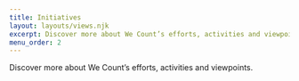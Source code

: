 ```yaml
---
title: Initiatives
layout: layouts/views.njk
excerpt: Discover more about We Count’s efforts, activities and viewpoints.
menu_order: 2
---
```

Discover more about We Count’s efforts, activities and viewpoints.
